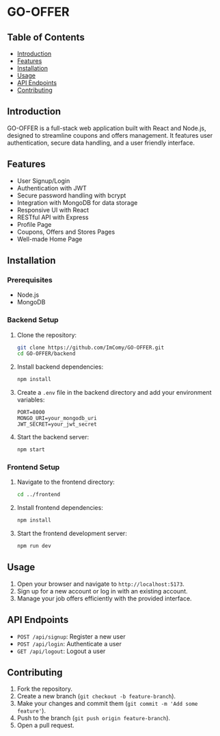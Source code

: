 # GO-OFFER

## Table of Contents
- [Introduction](#introduction)
- [Features](#features)
- [Installation](#installation)
- [Usage](#usage)
- [API Endpoints](#api-endpoints)
- [Contributing](#contributing)

## Introduction
GO-OFFER is a full-stack web application built with React and Node.js, designed to streamline coupons and offers management. It features user authentication, secure data handling, and a user friendly interface.

## Features
- User Signup/Login
- Authentication with JWT
- Secure password handling with bcrypt
- Integration with MongoDB for data storage
- Responsive UI with React
- RESTful API with Express
- Profile Page
- Coupons, Offers and Stores Pages
- Well-made Home Page

## Installation

### Prerequisites
- Node.js
- MongoDB

### Backend Setup
1. Clone the repository:
    ```bash
    git clone https://github.com/ImComy/GO-OFFER.git
    cd GO-OFFER/backend
    ```

2. Install backend dependencies:
    ```bash
    npm install
    ```

3. Create a `.env` file in the backend directory and add your environment variables:
    ```env
    PORT=8000
    MONGO_URI=your_mongodb_uri
    JWT_SECRET=your_jwt_secret
    ```

4. Start the backend server:
    ```bash
    npm start
    ```

### Frontend Setup
1. Navigate to the frontend directory:
    ```bash
    cd ../frontend
    ```

2. Install frontend dependencies:
    ```bash
    npm install
    ```

3. Start the frontend development server:
    ```bash
    npm run dev
    ```

## Usage
1. Open your browser and navigate to `http://localhost:5173`.
2. Sign up for a new account or log in with an existing account.
3. Manage your job offers efficiently with the provided interface.

## API Endpoints
- `POST /api/signup`: Register a new user
- `POST /api/login`: Authenticate a user
- `GET /api/logout`: Logout a user


## Contributing
1. Fork the repository.
2. Create a new branch (`git checkout -b feature-branch`).
3. Make your changes and commit them (`git commit -m 'Add some feature'`).
4. Push to the branch (`git push origin feature-branch`).
5. Open a pull request.
